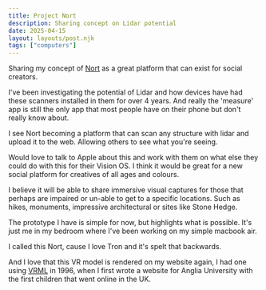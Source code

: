 ```yaml
---
title: Project Nort
description: Sharing concept on Lidar potential
date: 2025-04-15
layout: layouts/post.njk
tags: ["computers"]
---
```


Sharing my concept of [Nort](/nort) as a great platform that can exist for social creators.

I've been investigating the potential of Lidar and how devices have had these scanners installed in them for over 4 years. And really the 'measure' app is still the only app that most people have on their phone but don't really know about.

I see Nort becoming a platform that can scan any structure with lidar and upload it to the web. Allowing others to see what you're seeing.

Would love to talk to Apple about this and work with them on what else they could do with this for their Vision OS. I think it would be great for a new social platform for creatives of all ages and colours.

I believe it will be able to share immersive visual captures for those that perhaps are impaired or un-able to get to a specific locations. Such as hikes, monuments, impressive architectural or sites like Stone Hedge.

The prototype I have is simple for now, but highlights what is possible. It's just me in my bedroom where I've been working on my simple macbook air. 

I called this Nort, cause I love Tron and it's spelt that backwards.

And I love that this VR model is rendered on my website again, I had one using [VRML](https://en.wikipedia.org/wiki/VRML) in 1996, when I first wrote a website for Anglia University with the first children that went online in the UK.
